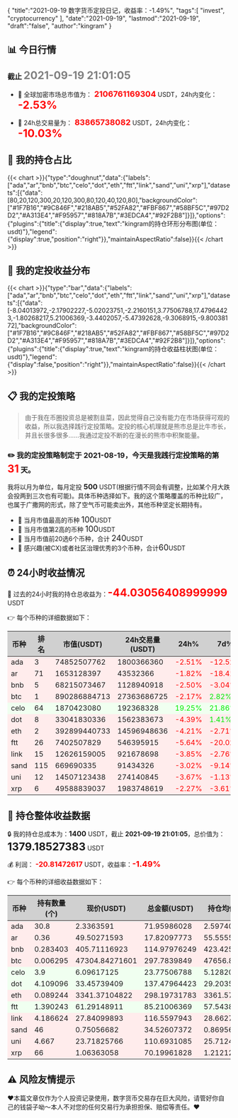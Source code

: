 {
"title":"2021-09-19 数字货币定投日记，收益率：-1.49%",
"tags":[
"invest",
"cryptocurrency"
],
"date":"2021-09-19",
"lastmod":"2021-09-19",
"draft":"false",
"author":"kingram"
}

##  📊 今日行情
### 截止 <font color=grey size=5 >**2021-09-19 21:01:05**</font>
- 🍖 全球加密市场总市值为：<font color=#FF0000 size=4 > **2106761169304**</font> USDT，24h内变化：<font color=#FF0000 size=5 > **-2.53%**</font>

- 🍤 24h总交易量为：<font color=#FF0000 size=4 > **83865738082**</font> USDT，24h内变化：<font color=#FF0000 size=5 > **-10.03%**</font>

## 🎨 我的持仓占比
{{< chart >}}{"type":"doughnut","data":{"labels":["ada","ar","bnb","btc","celo","dot","eth","ftt","link","sand","uni","xrp"],"datasets":[{"data":[80,20,120,300,20,120,300,80,120,40,120,80],"backgroundColor":["#1F7B16","#9C846F","#218AB5","#52FA82","#FBF867","#58BF5C","#97D2D2","#A313E4","#F95957","#818A7B","#3EDCA4","#92F2B8"]}]},"options":{"plugins":{"title":{"display":true,"text":"kingram的持仓环形分布图(单位：usdt)"},"legend":{"display":true,"position":"right"}},"maintainAspectRatio":false}}{{< /chart >}}

## 🍺 我的定投收益分布
{{< chart >}}{"type":"bar","data":{"labels":["ada","ar","bnb","btc","celo","dot","eth","ftt","link","sand","uni","xrp"],"datasets":[{"data":[-8.04013972,-2.17902227,-5.02023751,-2.2160151,3.77506788,17.47964423,-1.80268217,5.21006369,-3.4402057,-5.47392628,-9.3068915,-9.80038172],"backgroundColor":["#1F7B16","#9C846F","#218AB5","#52FA82","#FBF867","#58BF5C","#97D2D2","#A313E4","#F95957","#818A7B","#3EDCA4","#92F2B8"]}]},"options":{"plugins":{"title":{"display":true,"text":"kingram的持仓收益柱状图(单位：usdt)"},"legend":{"display":false,"position":"right"}},"maintainAspectRatio":false}}{{< /chart >}}

## 📋 我的定投策略

> 由于我在币圈投资总是被割韭菜，因此觉得自己没有能力在市场获得可观的收益，所以我选择践行定投策略。定投的核心机理就是熊市总是比牛市长，并且长很多很多……我通过定投不断的在漫长的熊市中积聚能量。

### ✏️ 我的定投策略制定于 **2021-08-19**，今天是我践行定投策略的第<font color=#FF0000 size=5 > **31**</font> 天。
我将以月为单位，每月定投 <font size=3 ><strong> 500 </strong></font> USDT(根据行情不同会有调整，比如某个月大跌会投两到三次也有可能)。具体币种选择如下。我的这个策略覆盖的币种比较广，也属于广撒网的形式，除了空气币可能卖出外，其他币种坚定长期持有。

- 🥇 当月市值最高的币种 <font size=4 >100</font>USDT
- 🥈 当月市值第2高的币种 <font size=4 >100</font>USDT
- 🥉 当月市值前20选6个币种，合计 <font size=4 >240</font>USDT
- 🏅 感兴趣(被CX)或者社区治理优秀的3个币种，合计<font size=4 >60</font>USDT

## ⏰ 24小时收益情况
📌 过去的24小时我的持仓总收益为：<font color=#FF0000 size=5 >**-44.03056408999999**</font> USDT

👉 每个币种的详细数据如下：
<table>
    <thead><tr bgcolor="#d0d0d0" ><th>币种</th><th>排名</th><th>市值(USDT)</th><th>24h交易量(USDT)</th><th>24h%</th><th>7d%</th><th>24h收益</th></tr></thead>
    <tbody>
    <tr>
        <td bgcolor=#FFECEC>ada</td>
        <td bgcolor=#FFECEC>3</td>
        <td bgcolor=#FFECEC>74852507762</td>
        <td bgcolor=#FFECEC>1800366360</td>
        <td bgcolor=#FFECEC><font color=#FF0000>-2.51%</font></td>
        <td bgcolor=#FFECEC><font color=#FF0000>-12.52%</font></td>
        <td bgcolor=#FFECEC><font color=#FF0000 size=3 ><strong>-1.85206693</strong></font></td>
    </tr>
    <tr>
        <td bgcolor=#FFECEC>ar</td>
        <td bgcolor=#FFECEC>71</td>
        <td bgcolor=#FFECEC>1653128397</td>
        <td bgcolor=#FFECEC>43532366</td>
        <td bgcolor=#FFECEC><font color=#FF0000>-1.82%</font></td>
        <td bgcolor=#FFECEC><font color=#FF0000>-18.41%</font></td>
        <td bgcolor=#FFECEC><font color=#FF0000 size=3 ><strong>-0.3300706</strong></font></td>
    </tr>
    <tr>
        <td bgcolor=#FFECEC>bnb</td>
        <td bgcolor=#FFECEC>5</td>
        <td bgcolor=#FFECEC>68215073467</td>
        <td bgcolor=#FFECEC>1128940918</td>
        <td bgcolor=#FFECEC><font color=#FF0000>-2.50%</font></td>
        <td bgcolor=#FFECEC><font color=#FF0000>-3.04%</font></td>
        <td bgcolor=#FFECEC><font color=#FF0000 size=3 ><strong>-2.9532246</strong></font></td>
    </tr>
    <tr>
        <td bgcolor=#FFECEC>btc</td>
        <td bgcolor=#FFECEC>1</td>
        <td bgcolor=#FFECEC>890286884713</td>
        <td bgcolor=#FFECEC>27363686725</td>
        <td bgcolor=#FFECEC><font color=#FF0000>-2.17%</font></td>
        <td bgcolor=#FFECEC><font color=#00EC00>2.82%</font></td>
        <td bgcolor=#FFECEC><font color=#FF0000 size=3 ><strong>-6.61442087</strong></font></td>
    </tr>
    <tr>
        <td bgcolor=#F0FFF0>celo</td>
        <td bgcolor=#F0FFF0>64</td>
        <td bgcolor=#F0FFF0>1870423080</td>
        <td bgcolor=#F0FFF0>192368328</td>
        <td bgcolor=#F0FFF0><font color=#00EC00>19.25%</font></td>
        <td bgcolor=#F0FFF0><font color=#00EC00>21.86%</font></td>
        <td bgcolor=#F0FFF0><font color=#00EC00 size=3 ><strong>3.83859623</strong></font></td>
    </tr>
    <tr>
        <td bgcolor=#FFECEC>dot</td>
        <td bgcolor=#FFECEC>8</td>
        <td bgcolor=#FFECEC>33041830336</td>
        <td bgcolor=#FFECEC>1562383673</td>
        <td bgcolor=#FFECEC><font color=#FF0000>-4.39%</font></td>
        <td bgcolor=#FFECEC><font color=#00EC00>1.41%</font></td>
        <td bgcolor=#FFECEC><font color=#FF0000 size=3 ><strong>-6.30945804</strong></font></td>
    </tr>
    <tr>
        <td bgcolor=#FFECEC>eth</td>
        <td bgcolor=#FFECEC>2</td>
        <td bgcolor=#FFECEC>392899440733</td>
        <td bgcolor=#FFECEC>14596948636</td>
        <td bgcolor=#FFECEC><font color=#FF0000>-4.21%</font></td>
        <td bgcolor=#FFECEC><font color=#FF0000>-2.71%</font></td>
        <td bgcolor=#FFECEC><font color=#FF0000 size=3 ><strong>-13.12108141</strong></font></td>
    </tr>
    <tr>
        <td bgcolor=#FFECEC>ftt</td>
        <td bgcolor=#FFECEC>26</td>
        <td bgcolor=#FFECEC>7402507829</td>
        <td bgcolor=#FFECEC>546395915</td>
        <td bgcolor=#FFECEC><font color=#FF0000>-5.64%</font></td>
        <td bgcolor=#FFECEC><font color=#FF0000>-20.02%</font></td>
        <td bgcolor=#FFECEC><font color=#FF0000 size=3 ><strong>-5.09677941</strong></font></td>
    </tr>
    <tr>
        <td bgcolor=#FFECEC>link</td>
        <td bgcolor=#FFECEC>15</td>
        <td bgcolor=#FFECEC>12626159005</td>
        <td bgcolor=#FFECEC>921678698</td>
        <td bgcolor=#FFECEC><font color=#FF0000>-3.85%</font></td>
        <td bgcolor=#FFECEC><font color=#FF0000>-2.76%</font></td>
        <td bgcolor=#FFECEC><font color=#FF0000 size=3 ><strong>-4.66596185</strong></font></td>
    </tr>
    <tr>
        <td bgcolor=#FFECEC>sand</td>
        <td bgcolor=#FFECEC>115</td>
        <td bgcolor=#FFECEC>669690335</td>
        <td bgcolor=#FFECEC>91434326</td>
        <td bgcolor=#FFECEC><font color=#FF0000>-3.02%</font></td>
        <td bgcolor=#FFECEC><font color=#FF0000>-9.14%</font></td>
        <td bgcolor=#FFECEC><font color=#FF0000 size=3 ><strong>-1.0757773</strong></font></td>
    </tr>
    <tr>
        <td bgcolor=#FFECEC>uni</td>
        <td bgcolor=#FFECEC>12</td>
        <td bgcolor=#FFECEC>14507123438</td>
        <td bgcolor=#FFECEC>274140845</td>
        <td bgcolor=#FFECEC><font color=#FF0000>-3.67%</font></td>
        <td bgcolor=#FFECEC><font color=#FF0000>-1.13%</font></td>
        <td bgcolor=#FFECEC><font color=#FF0000 size=3 ><strong>-4.21773069</strong></font></td>
    </tr>
    <tr>
        <td bgcolor=#FFECEC>xrp</td>
        <td bgcolor=#FFECEC>6</td>
        <td bgcolor=#FFECEC>49588839037</td>
        <td bgcolor=#FFECEC>1983748619</td>
        <td bgcolor=#FFECEC><font color=#FF0000>-2.27%</font></td>
        <td bgcolor=#FFECEC><font color=#FF0000>-3.61%</font></td>
        <td bgcolor=#FFECEC><font color=#FF0000 size=3 ><strong>-1.63258862</strong></font></td>
    </tr>
    </tbody>
</table>

## 🎯 持仓整体收益数据

🔒 我的持仓总成本为：<font size=3 >**1400**</font> USDT，截止 **2021-09-19 21:01:05**，总价值为：<font  size=5 >**1379.18527383**</font> USDT

💰 利润： <font color=#FF0000 size=3 >**-20.81472617**</font> USDT，收益率：<font color=#FF0000 size=4 >**-1.49%**</font>

👉 每个币种的详细收益数据如下：

<table>
    <thead><tr bgcolor="#d0d0d0" ><th>币种</th><th>持有数量(个)</th><th>现价(USDT)</th><th>总金额(USDT)</th><th>持仓均价(USDT)</th><th>成本(USDT)</th><th>利润(USDT)</th><th>收益率</th></tr></thead>
    <tbody>
    <tr>
        <td bgcolor=#FFECEC>ada</td>
        <td bgcolor=#FFECEC>30.8</td>
        <td bgcolor=#FFECEC>2.3363591</td>
        <td bgcolor=#FFECEC>71.95986028</td>
        <td bgcolor=#FFECEC>2.5974026</td>
        <td bgcolor=#FFECEC>80</td>
        <td bgcolor=#FFECEC>-8.04013972</td>
        <td bgcolor=#FFECEC><font color=#FF0000 size=3 ><strong>-10.05%</strong></font></td>
    </tr>
    <tr>
        <td bgcolor=#FFECEC>ar</td>
        <td bgcolor=#FFECEC>0.36</td>
        <td bgcolor=#FFECEC>49.50271593</td>
        <td bgcolor=#FFECEC>17.82097773</td>
        <td bgcolor=#FFECEC>55.55555556</td>
        <td bgcolor=#FFECEC>20</td>
        <td bgcolor=#FFECEC>-2.17902227</td>
        <td bgcolor=#FFECEC><font color=#FF0000 size=3 ><strong>-10.90%</strong></font></td>
    </tr>
    <tr>
        <td bgcolor=#FFECEC>bnb</td>
        <td bgcolor=#FFECEC>0.283403</td>
        <td bgcolor=#FFECEC>405.71116923</td>
        <td bgcolor=#FFECEC>114.97976249</td>
        <td bgcolor=#FFECEC>423.42529896</td>
        <td bgcolor=#FFECEC>120</td>
        <td bgcolor=#FFECEC>-5.02023751</td>
        <td bgcolor=#FFECEC><font color=#FF0000 size=3 ><strong>-4.18%</strong></font></td>
    </tr>
    <tr>
        <td bgcolor=#FFECEC>btc</td>
        <td bgcolor=#FFECEC>0.006295</td>
        <td bgcolor=#FFECEC>47304.84271601</td>
        <td bgcolor=#FFECEC>297.7839849</td>
        <td bgcolor=#FFECEC>47656.87053217</td>
        <td bgcolor=#FFECEC>300</td>
        <td bgcolor=#FFECEC>-2.2160151</td>
        <td bgcolor=#FFECEC><font color=#FF0000 size=3 ><strong>-0.74%</strong></font></td>
    </tr>
    <tr>
        <td bgcolor=#F0FFF0>celo</td>
        <td bgcolor=#F0FFF0>3.9</td>
        <td bgcolor=#F0FFF0>6.09617125</td>
        <td bgcolor=#F0FFF0>23.77506788</td>
        <td bgcolor=#F0FFF0>5.12820513</td>
        <td bgcolor=#F0FFF0>20</td>
        <td bgcolor=#F0FFF0>3.77506788</td>
        <td bgcolor=#F0FFF0><font color=#00EC00 size=3 ><strong>18.88%</strong></font></td>
    </tr>
    <tr>
        <td bgcolor=#F0FFF0>dot</td>
        <td bgcolor=#F0FFF0>4.109096</td>
        <td bgcolor=#F0FFF0>33.45739409</td>
        <td bgcolor=#F0FFF0>137.47964423</td>
        <td bgcolor=#F0FFF0>29.20350364</td>
        <td bgcolor=#F0FFF0>120</td>
        <td bgcolor=#F0FFF0>17.47964423</td>
        <td bgcolor=#F0FFF0><font color=#00EC00 size=3 ><strong>14.57%</strong></font></td>
    </tr>
    <tr>
        <td bgcolor=#FFECEC>eth</td>
        <td bgcolor=#FFECEC>0.089244</td>
        <td bgcolor=#FFECEC>3341.37104822</td>
        <td bgcolor=#FFECEC>298.19731783</td>
        <td bgcolor=#FFECEC>3361.57052575</td>
        <td bgcolor=#FFECEC>300</td>
        <td bgcolor=#FFECEC>-1.80268217</td>
        <td bgcolor=#FFECEC><font color=#FF0000 size=3 ><strong>-0.60%</strong></font></td>
    </tr>
    <tr>
        <td bgcolor=#F0FFF0>ftt</td>
        <td bgcolor=#F0FFF0>1.390243</td>
        <td bgcolor=#F0FFF0>61.29148911</td>
        <td bgcolor=#F0FFF0>85.21006369</td>
        <td bgcolor=#F0FFF0>57.543897</td>
        <td bgcolor=#F0FFF0>80</td>
        <td bgcolor=#F0FFF0>5.21006369</td>
        <td bgcolor=#F0FFF0><font color=#00EC00 size=3 ><strong>6.51%</strong></font></td>
    </tr>
    <tr>
        <td bgcolor=#FFECEC>link</td>
        <td bgcolor=#FFECEC>4.186624</td>
        <td bgcolor=#FFECEC>27.84099893</td>
        <td bgcolor=#FFECEC>116.5597943</td>
        <td bgcolor=#FFECEC>28.66271249</td>
        <td bgcolor=#FFECEC>120</td>
        <td bgcolor=#FFECEC>-3.4402057</td>
        <td bgcolor=#FFECEC><font color=#FF0000 size=3 ><strong>-2.87%</strong></font></td>
    </tr>
    <tr>
        <td bgcolor=#FFECEC>sand</td>
        <td bgcolor=#FFECEC>46</td>
        <td bgcolor=#FFECEC>0.75056682</td>
        <td bgcolor=#FFECEC>34.52607372</td>
        <td bgcolor=#FFECEC>0.86956522</td>
        <td bgcolor=#FFECEC>40</td>
        <td bgcolor=#FFECEC>-5.47392628</td>
        <td bgcolor=#FFECEC><font color=#FF0000 size=3 ><strong>-13.68%</strong></font></td>
    </tr>
    <tr>
        <td bgcolor=#FFECEC>uni</td>
        <td bgcolor=#FFECEC>4.667</td>
        <td bgcolor=#FFECEC>23.71825766</td>
        <td bgcolor=#FFECEC>110.6931085</td>
        <td bgcolor=#FFECEC>25.71244911</td>
        <td bgcolor=#FFECEC>120</td>
        <td bgcolor=#FFECEC>-9.3068915</td>
        <td bgcolor=#FFECEC><font color=#FF0000 size=3 ><strong>-7.76%</strong></font></td>
    </tr>
    <tr>
        <td bgcolor=#FFECEC>xrp</td>
        <td bgcolor=#FFECEC>66</td>
        <td bgcolor=#FFECEC>1.06363058</td>
        <td bgcolor=#FFECEC>70.19961828</td>
        <td bgcolor=#FFECEC>1.21212121</td>
        <td bgcolor=#FFECEC>80</td>
        <td bgcolor=#FFECEC>-9.80038172</td>
        <td bgcolor=#FFECEC><font color=#FF0000 size=3 ><strong>-12.25%</strong></font></td>
    </tr>
    </tbody>
</table>

## ⚠️ 风险友情提示
❤️本篇文章仅作为个人投资记录使用，数字货币交易存在巨大风险，请管好你自己的钱袋子呦～本人不对您的任何交易行为承担担保、赔偿等责任。❤️